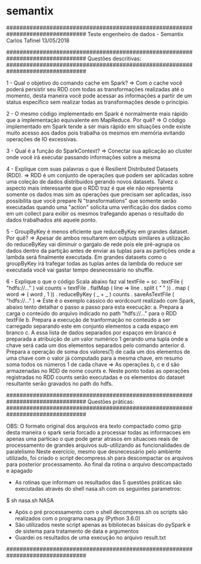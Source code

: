 # semantix
################################################################################
Teste engenheiro de dados - Semantix
Carlos Tafinel
13/05/2018

################################################################################
Questões descritivas:
################################################################################

1 - Qual o objetivo do comando cache em Spark?
 => Com o cache você poderá persistir seu RDD com todas as transformações 
    realizadas até o momento, desta maneira você pode acessar as informações 
    a partir de um status específico sem realizar todas as transformações desde 
    o princípio.

2 - O mesmo código implementado em Spark é normalmente mais rápido que a 
    implementação equivalente em MapReduce. Por quê?
 => O código implementado em Spark tende a ser mais rápido em situações onde 
    existe muito acesso aos dados pois trabalha os mesmos em memória evitando 
    operações de IO excessivas.

3 - Qual é a função do SparkContext?
 => Conectar sua aplicação ao cluster onde você irá executar passando 
    informações sobre a mesma

4 - Explique com suas palavras o que é Resilient Distributed Datasets (RDD).
 => RDD é um conjunto de operações que podem ser aplicadas sobre uma coleção de 
    dados distribuidos gerando novos datasets. 
    Talvez o aspecto mais interessante que o RDD traz é que ele não representa 
    somente os dados mas sim as operações que precisam ser aplicadas, isso 
    possibilita que você prepare N "transformations" que somente serão 
    executadas quando uma "action" solicita uma verificação dos dados como em 
    um collect para exibir os mesmos trafegando apenas o resultado do dados 
    trabalhados até aquele ponto.

5 - GroupByKey é menos eficiente que reduceByKey em grandes dataset. Por quê?
 => Apesar de ambos resultarem em outputs similares a utilização do reduceByKey 
    vai diminuir o gargalo de rede pois ele pré-agrupa os dados dentro da 
    partição antes de enviar as tuplas para as partições onde a lambda será 
    finalmente executada. Em grandes datasets como o groupByKey irá trafegar 
    todas as tuplas antes da lambda do reduce ser executada você vai gastar 
    tempo desnecessário no shuffle.

6 - Explique o que o código Scala abaixo faz
    val textFile = sc . textFile ( "hdfs://..." )
    val counts = textFile . flatMap ( line => line . split ( " " ))
    . map ( word => ( word , 1 ))
    . reduceByKey ( _ + _ )
    counts . saveAsTextFile ( "hdfs://..." )
 => Este é o exemplo cássico do wordcount realizado com Spark, abaixo tento 
    detalhar o passo a passo para esta execução:
    a. Prepara a carga o conteúdo do arquivo indicado no path "hdfs://..." para 
       o RDD textFile
    b. Prepara a execução de tranformação no conteúdo a ser carregado separando 
       este em conjunto elementos a cada espaço em branco
    c. A essa lista de dados separados por espaços em branco é preparada a 
       atribuição de um valor numérico 1 gerando uma tupla onde a chave será 
       cada um dos elementos separados pelo comando anterior
    d. Prepara a operação de soma dos valores(1) de cada um dos elementos de uma 
       chave com o valor já computado para a mesma chave, em resumo soma todos 
       os números 1 de cada chave
    => As operações b, c e d são armazenadas no RDD de nome counts
    e. Neste ponto todas as operações registradas no RDD counts serão executadas 
       e os elementos do dataset resultante serão gravados no path do hdfs. 

################################################################################
Questões práticas:
################################################################################

OBS: O formato original dos arquivos era texto compactado como gzip
     desta maneira o spark seria forcado a processar todas as informacoes em
     apenas uma particao o que pode gerar atrasos em situacoes reais de 
     processamento de grandes arquivos sub-utilizando as funcionalidades de
     paralelismo
     Neste exercício, mesmo que desnecessário pelo ambiente utilizado, 
     foi criado o script decompress.sh para descompactar os 
     arquivos para posterior processamento. Ao final da rotina o arquivo 
     descompactado e apagado

- As rotinas que informam os resultados das 5 questões práticas são executadas 
  através do shell nasa.sh com os seguintes parametros:

$ sh nasa.sh NASA

- Após o pré processamento com o shell decompress.sh os scripts são realizados 
  com o programa nasa.py (Python 3.6.0)
- São utilizados neste script apenas as bibliotecas básicas do pySpark e de 
  sistema para tratamento de data e argumentos
- Guardei os resultados de uma execução no arquivo result.txt

################################################################################